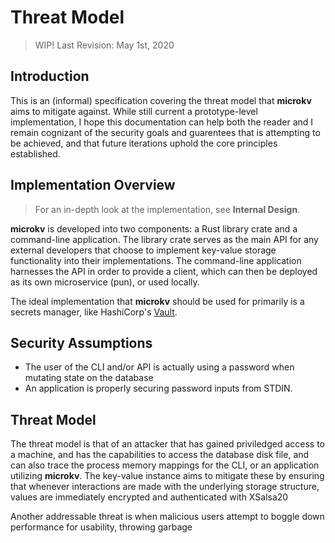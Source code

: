 # Threat Model

> WIP!
> Last Revision: May 1st, 2020

## Introduction

This is an (informal) specification covering the threat model that __microkv__ aims to mitigate against. While still current a prototype-level implementation, I hope this documentation can help both the reader and I remain cognizant of the security goals and guarentees that is attempting to be achieved, and that future iterations uphold the core principles established.

## Implementation Overview

> For an in-depth look at the implementation, see __Internal Design__.

__microkv__ is developed into two components: a Rust library crate and a command-line application. The library crate serves as the main API for any external developers that choose to implement key-value storage functionality into their implementations. The command-line application harnesses the API in order to provide a client, which can then be deployed as its own microservice (pun), or used locally.

The ideal implementation that __microkv__ should be used for primarily is a secrets manager, like HashiCorp's [Vault](https://www.vaultproject.io/).

## Security Assumptions

* The user of the CLI and/or API is actually using a password when mutating state on the database
* An application is properly securing password inputs from STDIN.

## Threat Model

The threat model is that of an attacker that has gained priviledged access to a machine, and has the capabilities to access the database disk file, and can also trace the process memory mappings for the CLI, or an application utilizing __microkv__. The key-value instance aims to mitigate these by ensuring that whenever interactions are made with the underlying storage structure, values are immediately encrypted and authenticated with XSalsa20

Another addressable threat is when malicious users attempt to boggle down performance for usability, throwing garbage

